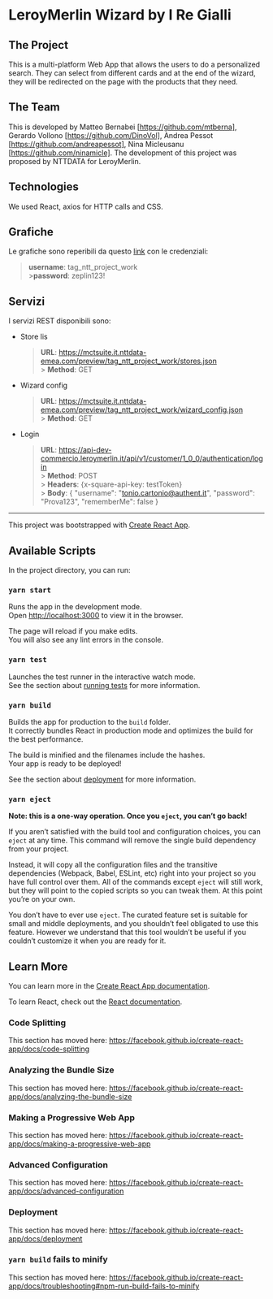 # LeroyMerlin Wizard by I Re Gialli #

## The Project ##
This is a multi-platform Web App that allows the users to do a personalized search. They can select from different cards and at the end of the wizard, they will be redirected on the page with the products that they need.

## The Team ##
This is developed by Matteo Bernabei [https://github.com/mtberna], Gerardo Vollono [https://github.com/DinoVol], Andrea Pessot [https://github.com/andreapessot], Nina Micleusanu [https://github.com/ninamicle]. The development of this project was proposed by NTTDATA for LeroyMerlin.

## Technologies ## 
We used React, axios for HTTP calls and CSS.

## Grafiche

Le grafiche sono reperibili da questo [link](https://zpl.io/Vxvl4lR) con le credenziali:

> **username**: tag_ntt_project_work <br> >**password**: zeplin123!

## Servizi

I servizi REST disponibili sono:

- Store lis
  > **URL**: https://mctsuite.it.nttdata-emea.com/preview/tag_ntt_project_work/stores.json <br> > **Method**: GET
- Wizard config
  > **URL**: https://mctsuite.it.nttdata-emea.com/preview/tag_ntt_project_work/wizard_config.json <br> > **Method**: GET
- Login
  > **URL**: https://api-dev-commercio.leroymerlin.it/api/v1/customer/1_0_0/authentication/login <br> > **Method**: POST <br> > **Headers**: {x-square-api-key: testToken} <br> > **Body**: {
      "username": "tonio.cartonio@authent.it",
      "password": "Prova123",
      "rememberMe": false
  }

---

This project was bootstrapped with [Create React App](https://github.com/facebook/create-react-app).

## Available Scripts

In the project directory, you can run:

### `yarn start`

Runs the app in the development mode.<br />
Open [http://localhost:3000](http://localhost:3000) to view it in the browser.

The page will reload if you make edits.<br />
You will also see any lint errors in the console.

### `yarn test`

Launches the test runner in the interactive watch mode.<br />
See the section about [running tests](https://facebook.github.io/create-react-app/docs/running-tests) for more information.

### `yarn build`

Builds the app for production to the `build` folder.<br />
It correctly bundles React in production mode and optimizes the build for the best performance.

The build is minified and the filenames include the hashes.<br />
Your app is ready to be deployed!

See the section about [deployment](https://facebook.github.io/create-react-app/docs/deployment) for more information.

### `yarn eject`

**Note: this is a one-way operation. Once you `eject`, you can’t go back!**

If you aren’t satisfied with the build tool and configuration choices, you can `eject` at any time. This command will remove the single build dependency from your project.

Instead, it will copy all the configuration files and the transitive dependencies (Webpack, Babel, ESLint, etc) right into your project so you have full control over them. All of the commands except `eject` will still work, but they will point to the copied scripts so you can tweak them. At this point you’re on your own.

You don’t have to ever use `eject`. The curated feature set is suitable for small and middle deployments, and you shouldn’t feel obligated to use this feature. However we understand that this tool wouldn’t be useful if you couldn’t customize it when you are ready for it.

## Learn More

You can learn more in the [Create React App documentation](https://facebook.github.io/create-react-app/docs/getting-started).

To learn React, check out the [React documentation](https://reactjs.org/).

### Code Splitting

This section has moved here: https://facebook.github.io/create-react-app/docs/code-splitting

### Analyzing the Bundle Size

This section has moved here: https://facebook.github.io/create-react-app/docs/analyzing-the-bundle-size

### Making a Progressive Web App

This section has moved here: https://facebook.github.io/create-react-app/docs/making-a-progressive-web-app

### Advanced Configuration

This section has moved here: https://facebook.github.io/create-react-app/docs/advanced-configuration

### Deployment

This section has moved here: https://facebook.github.io/create-react-app/docs/deployment

### `yarn build` fails to minify

This section has moved here: https://facebook.github.io/create-react-app/docs/troubleshooting#npm-run-build-fails-to-minify

